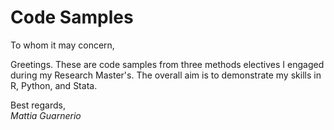 # Code Samples

To whom it may concern,

Greetings. These are code samples from three methods electives I engaged during my Research Master's.
The overall aim is to demonstrate my skills in R, Python, and Stata.

Best regards,<br>
_Mattia Guarnerio_